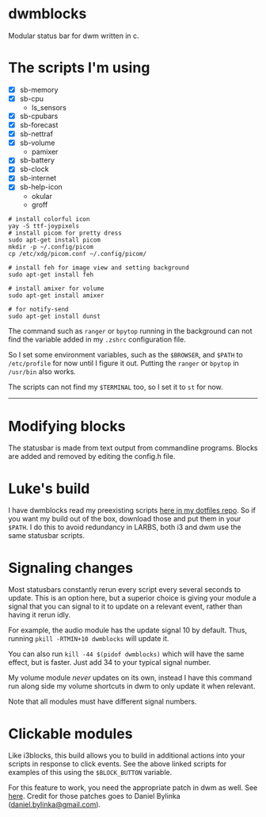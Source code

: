 # dwmblocks
Modular status bar for dwm written in c.

# The scripts I'm using
- [X] sb-memory
- [X] sb-cpu
  - ls_sensors
- [X] sb-cpubars
- [X] sb-forecast
- [X] sb-nettraf
- [X] sb-volume
  - pamixer
- [X] sb-battery
- [X] sb-clock
- [X] sb-internet
- [X] sb-help-icon
  - okular
  - groff

```shell
# install colorful icon
yay -S ttf-joypixels
# install picom for pretty dress
sudo apt-get install picom
mkdir -p ~/.config/picom
cp /etc/xdg/picom.conf ~/.config/picom/

# install feh for image view and setting background
sudo apt-get install feh

# install amixer for volume
sudo apt-get install amixer

# for notify-send
sudo apt-get install dunst
```

The command such as `ranger` or `bpytop` running in the background can not find the variable added in my `.zshrc` configuration file.

So I set some environment variables, such as the `$BROWSER`, and `$PATH` to `/etc/profile` for now until I figure it out.
Putting the `ranger` or `bpytop` in `/usr/bin` also works.

The scripts can not find my `$TERMINAL` too, so I set it to `st` for now.

---


# Modifying blocks

The statusbar is made from text output from commandline programs.  Blocks are
added and removed by editing the config.h file.

# Luke's build

I have dwmblocks read my preexisting scripts
[here in my dotfiles repo](https://github.com/LukeSmithxyz/voidrice/tree/master/.local/bin/statusbar).
So if you want my build out of the box, download those and put them in your
`$PATH`. I do this to avoid redundancy in LARBS, both i3 and dwm use the same
statusbar scripts.

# Signaling changes

Most statusbars constantly rerun every script every several seconds to update.
This is an option here, but a superior choice is giving your module a signal
that you can signal to it to update on a relevant event, rather than having it
rerun idly.

For example, the audio module has the update signal 10 by default.  Thus,
running `pkill -RTMIN+10 dwmblocks` will update it.

You can also run `kill -44 $(pidof dwmblocks)` which will have the same effect,
but is faster.  Just add 34 to your typical signal number.

My volume module *never* updates on its own, instead I have this command run
along side my volume shortcuts in dwm to only update it when relevant.

Note that all modules must have different signal numbers.

# Clickable modules

Like i3blocks, this build allows you to build in additional actions into your
scripts in response to click events.  See the above linked scripts for examples
of this using the `$BLOCK_BUTTON` variable.

For this feature to work, you need the appropriate patch in dwm as well. See
[here](https://dwm.suckless.org/patches/statuscmd/).
Credit for those patches goes to Daniel Bylinka (daniel.bylinka@gmail.com).
